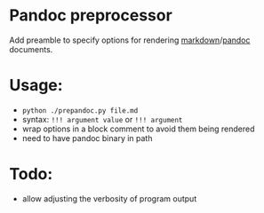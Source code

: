# Pandoc preprocessor
Add preamble to specify options for rendering [markdown](http://commonmark.org)/[pandoc](http://pandoc.org) documents.

# Usage:
- `python ./prepandoc.py file.md`
- syntax: `!!! argument value` or `!!! argument`
- wrap options in a block comment to avoid them being rendered
- need to have pandoc binary in path

# Todo: 
- allow adjusting the verbosity of program output


